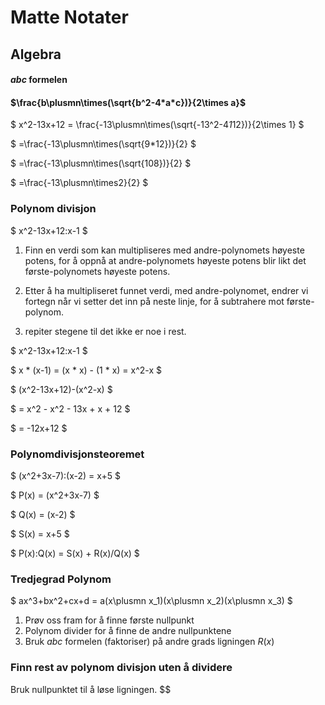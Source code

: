 
# Matte Notater

## Algebra

#### $abc$ formelen
#### $\frac{b\plusmn\times(\sqrt{b^2-4*a*c})}{2\times a}$

$
    x^2-13x+12 = \frac{-13\plusmn\times(\sqrt{-13^2-4*1*12})}{2\times 1}
$

$
    =\frac{-13\plusmn\times(\sqrt{9*12})}{2}
$

$
    =\frac{-13\plusmn\times(\sqrt{108})}{2}
$

$
    =\frac{-13\plusmn\times2}{2}
$

### Polynom divisjon

$
    x^2-13x+12:x-1
$

1. Finn en verdi som kan multipliseres med andre-polynomets høyeste potens, for å oppnå at andre-polynomets høyeste potens blir likt det første-polynomets høyeste potens.

2. Etter å ha multipliseret funnet verdi, med andre-polynomet, endrer vi fortegn når vi setter det inn på neste linje, for å subtrahere mot første-polynom.

3. repiter stegene til det ikke er noe i rest.

$
    x^2-13x+12:x-1
$

$
    x * (x-1) = (x * x) - (1 * x) = x^2-x
$

$
    (x^2-13x+12)-(x^2-x)
$

$
    = x^2 - x^2 - 13x + x + 12
$

$
    = -12x+12
$

### Polynomdivisjonsteoremet

$
    (x^2+3x-7):(x-2) = x+5
$

$
    P(x) = (x^2+3x-7)
$

$
    Q(x) = (x-2)
$

$
    S(x) = x+5
$

$
    P(x):Q(x) = S(x) + R(x)/Q(x)
$

### Tredjegrad Polynom
$
    ax^3+bx^2+cx+d = a(x\plusmn x_1)(x\plusmn x_2)(x\plusmn x_3)
$

1. Prøv oss fram for å finne første nullpunkt
2. Polynom divider for å finne de andre nullpunktene
3. Bruk $abc$ formelen (faktoriser) på andre grads ligningen $R(x)$

### Finn rest av polynom divisjon uten å dividere
Bruk nullpunktet til å løse ligningen.
$$
